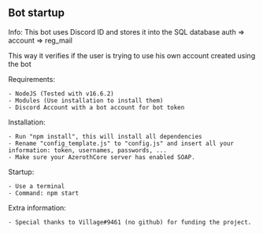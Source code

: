 Bot startup
----------------------------

Info: This bot uses Discord ID and stores it into the SQL database auth => account => reg_mail

This way it verifies if the user is trying to use his own account created using the bot

Requirements:

    - NodeJS (Tested with v16.6.2)
    - Modules (Use installation to install them)
    - Discord Account with a bot account for bot token

Installation:

    - Run "npm install", this will install all dependencies
    - Rename "config_template.js" to "config.js" and insert all your information: token, usernames, passwords, ...
    - Make sure your AzerothCore server has enabled SOAP.

Startup: 

    - Use a terminal
    - Command: npm start

Extra information:

    - Special thanks to Village#9461 (no github) for funding the project.

